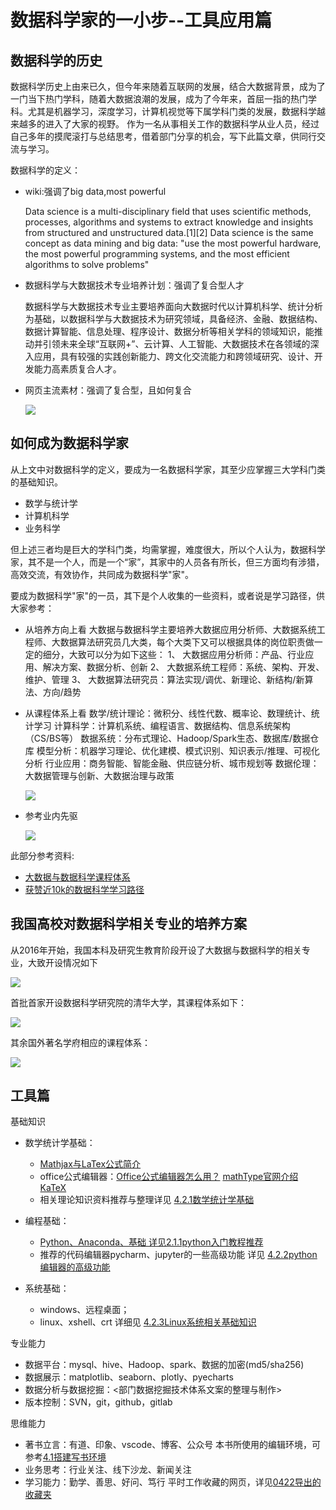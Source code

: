 # 数据科学家的一小步--工具应用篇

## 数据科学的历史

数据科学历史上由来已久，但今年来随着互联网的发展，结合大数据背景，成为了一门当下热门学科，随着大数据浪潮的发展，成为了今年来，首屈一指的热门学科。尤其是机器学习，深度学习，计算机视觉等下属学科门类的发展，数据科学越来越多的进入了大家的视野。
作为一名从事相关工作的数据科学从业人员，经过自己多年的摸爬滚打与总结思考，借着部门分享的机会，写下此篇文章，供同行交流与学习。

数据科学的定义：

- wiki:强调了big data,most powerful 

    Data science is a multi-disciplinary field that uses scientific methods, processes, algorithms and systems to extract knowledge and insights from structured and unstructured data.[1][2] Data science is the same concept as data mining and big data: "use the most powerful hardware, the most powerful programming systems, and the most efficient algorithms to solve problems"
- 数据科学与大数据技术专业培养计划：强调了复合型人才

    数据科学与大数据技术专业主要培养面向大数据时代以计算机科学、统计分析为基础，以数据科学与大数据技术为研究领域，具备经济、金融、数据结构、数据计算智能、信息处理、程序设计、数据分析等相关学科的领域知识，能推动并引领未来全球“互联网+”、云计算、人工智能、大数据技术在各领域的深入应用，具有较强的实践创新能力、跨文化交流能力和跨领域研究、设计、开发能力高素质复合人才。
- 网页主流素材：强调了复合型，且如何复合

    ![](./数据科学复合图.png)


## 如何成为数据科学家

从上文中对数据科学的定义，要成为一名数据科学家，其至少应掌握三大学科门类的基础知识。

- 数学与统计学
- 计算机科学
- 业务科学

但上述三者均是巨大的学科门类，均需掌握，难度很大，所以个人认为，数据科学家，其不是一个人，而是一个“家”，其家中的人员各有所长，但三方面均有涉猎，高效交流，有效协作，共同成为数据科学"家"。

要成为数据科学"家"的一员，其下是个人收集的一些资料，或者说是学习路径，供大家参考：

- 从培养方向上看
    大数据与数据科学主要培养大数据应用分析师、大数据系统工程师、大数据算法研究员几大类，每个大类下又可以根据具体的岗位职责做一定的细分，大致可以分为如下这些：
    1、  大数据应用分析师：产品、行业应用、解决方案、数据分析、创新
    2、  大数据系统工程师：系统、架构、开发、维护、管理
    3、  大数据算法研究员：算法实现/调优、新理论、新结构/新算法、方向/趋势
- 从课程体系上看
    数学/统计理论：微积分、线性代数、概率论、数理统计、统计学习
    计算科学：计算机系统、编程语言、数据结构、信息系统架构（CS/BS等）
    数据系统：分布式理论、Hadoop/Spark生态、数据库/数据仓库
    模型分析：机器学习理论、优化建模、模式识别、知识表示/推理、可视化分析
    行业应用：商务智能、智能金融、供应链分析、城市规划等
    数据伦理：大数据管理与创新、大数据治理与政策

    ![](./课程体系.png)
- 参考业内先驱

    ![](./map.png)

此部分参考资料:

- [大数据与数据科学课程体系](https://mp.weixin.qq.com/s/ecoBfqFMOzmdIhrs6ckbCw)
- [获赞近10k的数据科学学习路径](https://github.com/clone95/Virgilio)

## 我国高校对数据科学相关专业的培养方案

从2016年开始，我国本科及研究生教育阶段开设了大数据与数据科学的相关专业，大致开设情况如下

![](./高校.png)

首批首家开设数据科学研究院的清华大学，其课程体系如下：

![](./清华.jpg)

其余国外著名学府相应的课程体系：

![](./加州.png)


## 工具篇

基础知识

- 数学统计学基础：
    - [Mathjax与LaTex公式简介](https://www.cnblogs.com/linxd/p/4955530.html)
    - office公式编辑器：[Office公式编辑器怎么用？](https://jingyan.baidu.com/article/ca2d939d427f0aeb6c31ce88.html) [mathType官网介绍](http://www.mathtype.cn/) [KaTeX](https://katex.org/)
    - 相关理论知识资料推荐与整理详见 [4.2.1数学统计学基础](./4.2.1数学统计学基础.md)

- 编程基础：
    - [Python、Anaconda、基础 详见2.1.1python入门教程推荐](../2.基础篇/2.1python入门/2.1.1python入门教程推荐.md)
    - 推荐的代码编辑器pycharm、jupyter的一些高级功能 详见 [4.2.2python编辑器的高级功能](./4.2.2python编辑器的高级功能.md)
- 系统基础：
    - windows、远程桌面；
    - linux、xshell、crt 详细见 [4.2.3Linux系统相关基础知识](../4.工具篇/4.2.3Linux系统相关基础知识/README.md)

专业能力

- 数据平台：mysql、hive、Hadoop、spark、数据的加密(md5/sha256)
- 数据展示：matplotlib、seaborn、plotly、pyecharts
- 数据分析与数据挖掘：<部门数据挖掘技术体系文案的整理与制作>
- 版本控制：SVN，git，github，gitlab

思维能力

- 著书立言：有道、印象、vscode、博客、公众号
    本书所使用的编辑环境，可参考[4.1搭建写书环境](../4.工具篇/4.1搭建写书环境.md)
- 业务思考：行业关注、线下沙龙、新闻关注
- 学习能力：勤学、善思、好问、笃行
    平时工作收藏的网页，详见[0422导出的收藏夹](../bookmarks_2019_4_22.html)
